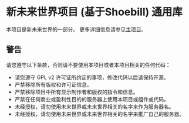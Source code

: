 新未来世界项目 (基于Shoebill) 通用库
=================
本项目是新未来世界的一部分。
更多详细信息请参见[主项目](https://github.com/GTAUN/wl-gamemode)。

警告
-----------------
请您遵守以下条款，否则请不要使用本项目或者本项目相关的任何代码：
* 请您遵守 GPL v2 许可证所约定的事项，修改代码以后请保持开源。
* 严禁移除所有版权和许可证信息。
* 严禁移除项目中所有显示制作者和版权的指令和信息。
* 严禁在任何商业或盈利性目的的服务器上使用本项目或组件或代码。
* 未经授权，请勿使用未来世界或未来世界相关的名字来作为服务器名。
* 未经授权，请勿使用未来世界或未来世界相关的名字来推广自己的服务器。
